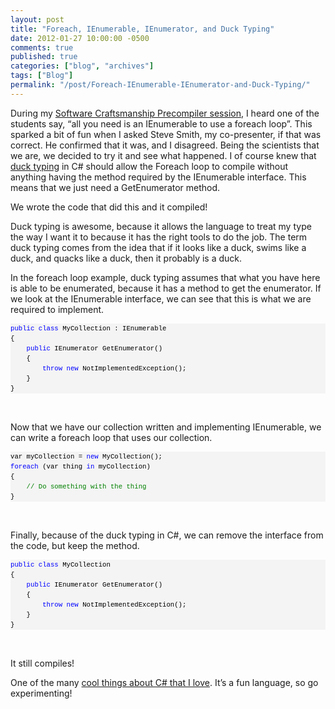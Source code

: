 ```yaml
---
layout: post
title: "Foreach, IEnumerable, IEnumerator, and Duck Typing"
date: 2012-01-27 10:00:00 -0500
comments: true
published: true
categories: ["blog", "archives"]
tags: ["Blog"]
permalink: "/post/Foreach-IEnumerable-IEnumerator-and-Duck-Typing/"
---
```

<!-- more -->

<p>During my <a href="/post/CodeMash-2012-Recap.aspx" target="_blank">Software Craftsmanship Precompiler session</a>, I heard one of the students say, “all you need is an IEnumerable to use a foreach loop”. This sparked a bit of fun when I asked Steve Smith, my co-presenter, if that was correct. He confirmed that it was, and I disagreed. Being the scientists that we are, we decided to try it and see what happened. I of course knew that <a href="http://en.wikipedia.org/wiki/Duck_typing" target="_blank">duck typing</a> in C# should allow the Foreach loop to compile without anything having the method required by the IEnumerable interface. This means that we just need a GetEnumerator method.</p>  <p>We wrote the code that did this and it compiled! </p>  <p>Duck typing is awesome, because it allows the language to treat my type the way I want it to because it has the right tools to do the job. The term duck typing comes from the idea that if it looks like a duck, swims like a duck, and quacks like a duck, then it probably is a duck. </p>  <p>In the foreach loop example, duck typing assumes that what you have here is able to be enumerated, because it has a method to get the enumerator. If we look at the IEnumerable interface, we can see that this is what we are required to implement.</p>  <div id="codeSnippetWrapper">   <pre style="border-bottom-style: none; text-align: left; padding-bottom: 0px; line-height: 12pt; background-color: #f4f4f4; margin: 0em; border-left-style: none; padding-left: 0px; width: 100%; padding-right: 0px; font-family: 'Courier New', courier, monospace; direction: ltr; border-top-style: none; color: black; border-right-style: none; font-size: 8pt; overflow: visible; padding-top: 0px" id="codeSnippet"><span style="color: #0000ff">public</span> <span style="color: #0000ff">class</span> MyCollection : IEnumerable<br>{<br>    <span style="color: #0000ff">public</span> IEnumerator GetEnumerator()<br>    {<br>        <span style="color: #0000ff">throw</span> <span style="color: #0000ff">new</span> NotImplementedException();<br>    }<br>}<br></pre>

  <br></div>

<p>Now that we have our collection written and implementing IEnumerable, we can write a foreach loop that uses our collection.</p>

<div id="codeSnippetWrapper">
  <pre style="border-bottom-style: none; text-align: left; padding-bottom: 0px; line-height: 12pt; background-color: #f4f4f4; margin: 0em; border-left-style: none; padding-left: 0px; width: 100%; padding-right: 0px; font-family: 'Courier New', courier, monospace; direction: ltr; border-top-style: none; color: black; border-right-style: none; font-size: 8pt; overflow: visible; padding-top: 0px" id="codeSnippet">var myCollection = <span style="color: #0000ff">new</span> MyCollection();<br><span style="color: #0000ff">foreach</span> (var thing <span style="color: #0000ff">in</span> myCollection)<br>{<br>    <span style="color: #008000">// Do something with the thing</span><br>}<br></pre>

  <br></div>

<p>Finally, because of the duck typing in C#, we can remove the interface from the code, but keep the method.</p>

<div id="codeSnippetWrapper">
  <pre style="border-bottom-style: none; text-align: left; padding-bottom: 0px; line-height: 12pt; background-color: #f4f4f4; margin: 0em; border-left-style: none; padding-left: 0px; width: 100%; padding-right: 0px; font-family: 'Courier New', courier, monospace; direction: ltr; border-top-style: none; color: black; border-right-style: none; font-size: 8pt; overflow: visible; padding-top: 0px" id="codeSnippet"><span style="color: #0000ff">public</span> <span style="color: #0000ff">class</span> MyCollection<br>{<br>    <span style="color: #0000ff">public</span> IEnumerator GetEnumerator()<br>    {<br>        <span style="color: #0000ff">throw</span> <span style="color: #0000ff">new</span> NotImplementedException();<br>    }<br>}<br></pre>

  <br></div>

<p>It still compiles!</p>

<p>One of the many <a href="/post/Null-Reference-Exception-on-Instance-Methods.aspx" target="_blank">cool things about C# that I love</a>. It’s a fun language, so go experimenting!</p>

